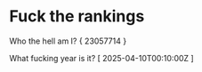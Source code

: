 # Fuck the rankings

Who the hell am I?
{ 23057714 }

What fucking year is it?
[ 2025-04-10T00:10:00Z ]

